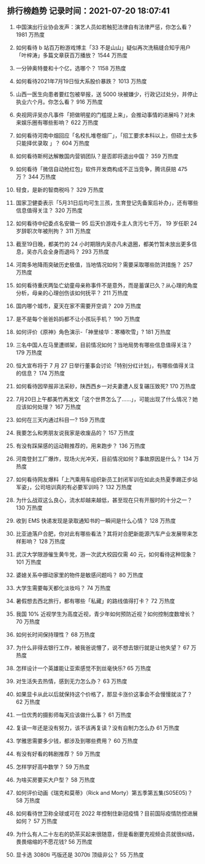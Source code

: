
## 排行榜趋势 记录时间：2021-07-20 18:07:41
  
  1. 中国演出行业协会发声：演艺人员如若触犯法律自有法律严惩，你怎么看？ 1981 万热度
    
  2. 如何看待 b 站百万粉游戏博主「33 不是山山」疑似再次洗稿缝合知乎用户「叶梓涛」多篇文章获百万播放？ 1544 万热度
    
  3. 一分钟奥特曼和十个亿，选哪个？ 1158 万热度
    
  4. 如何看待2021年7月19日恒大系股价暴跌？ 1013 万热度
    
  5. 山西一医生向患者要红包被举报，送 5000 块被嫌少，行政记过处分，并停止执业六个月。你怎么看？ 916 万热度
    
  6. 央视网评吴亦凡事件「把做明星的门槛提上来」，会推动事情的进展吗？对未来娱乐圈有哪些影响？ 622 万热度
    
  7. 如何看待河南中烟回应「名校扎堆卷烟厂」，「招工要求本科以上，但硕士太多只能择优录取 」？ 604 万热度
    
  8. 如何看待斯柯达解散国内营销团队？是否即将退出中国？ 359 万热度
    
  9. 如何看待「微信自动抢红包」软件开发商构成不正当竞争，腾讯获赔 475 万？ 344 万热度
    
  10. 轻食，是新的智商税吗？ 329 万热度
    
  11. 国家卫健委表示「5月31日后均可生三孩，生育登记先备案后补办」，还有哪些信息值得关注？ 320 万热度
    
  12. 如何看待中纪委点名安徽一 95 后天价游戏卡主人贪污七千万， 19 岁任职 24 岁辞职次年被刑拘？ 311 万热度
    
  13. 截至19日晚，都美竹的 24 小时期限内吴亦凡未退圈，都美竹暂未放出更多信息，吴亦凡会全身而退吗？ 293 万热度
    
  14. 河南多地降雨突破历史极值，当地情况如何？需要采取哪些防洪措施？ 257 万热度
    
  15. 如何看待重庆两坠亡幼童母亲称事件不是意外，而是蓄谋已久？从心理的角度分析，母亲的心理创伤该如何抚平？ 211 万热度
    
  16. 国内哪个城市，夏天在家不需要开空调？ 209 万热度
    
  17. 是不是每个爸爸妈妈都不让小孩玩手机？ 190 万热度
    
  18. 如何评价《原神》角色演示-「神里绫华：寒椿吹雪」? 181 万热度
    
  19. 三名中国人在马里遭绑架，目前情况如何？当地局势有哪些信息值得关注？ 179 万热度
    
  20. 恒大宣布将于 7 月 27 日举行董事会讨论「特别分红计划」，有哪些值得关注的信息？ 174 万热度
    
  21. 如何看待因举报非法采砂，陕西西乡一对夫妻遭人反复碾压致死? 170 万热度
    
  22. 7月20日上午都美竹再发文「这个世界怎么了……」，可能出现了什么情况？她应该如何处理？ 167 万热度
    
  23. 如何在三天内通过科目一? 159 万热度
    
  24. 我要怎么和男朋友说我家是收废品的？ 157 万热度
    
  25. 有没有踩屎感的运动鞋推荐的，用来跑步？ 136 万热度
    
  26. 河南登封工厂爆炸，现场火光冲天，目前情况如何？事故原因是什么？ 134 万热度
    
  27. 如何看待网友爆料「上汽乘用车组织新员工封闭军训在如此炎热夏季踢正步站军姿」，公司培训真的有必要军训吗？ 132 万热度
    
  28. 为什么战双这么良心，流水却越来越低，甚至现在只有开服时的十分之一？ 130 万热度
    
  29. 收到 EMS 快递发现是录取通知书的一瞬间是什么心情？ 128 万热度
    
  30. 比亚迪落户合肥，你对此有哪些看法？其将对合肥新能源汽车产业发展带来怎样影响？ 128 万热度
    
  31. 武汉大学限游催生黄牛党，游一次武大校园仅需 40 元，如何看待这种现象？ 101 万热度
    
  32. 婆媳关系中挪动家里的物件是敏感问题吗？ 80 万热度
    
  33. 大学生需要每天都化淡妆吗？ 74 万热度
    
  34. 暑假想去西北旅行，都有哪些「私藏」的路线值得打卡？ 72 万热度
    
  35. 我国 10% 近视学生为高度近视，青少年如何预防近视？如何控制度数增长？ 70 万热度
    
  36. 如何长时间保持理性？ 68 万热度
    
  37. 为什么非得去银行工作，被我爸说懵了，说不想去银行就是让他失望？ 67 万热度
    
  38. 怎样设计一个英雄能让亚索感觉不到丝毫快乐? 65 万热度
    
  39. 对生活失去热情，感到无力怎么办？ 63 万热度
    
  40. 如果显卡从此以后就保持这个价格了，那显卡涨价这事会不会慢慢就淡了？ 62 万热度
    
  41. 一位优秀的摄影师每天应该做什么事？ 61 万热度
    
  42. 复读一年还是没有努力，该不该再复读？没有自制力怎么办 61 万热度
    
  43. 学雅思需要多少钱，都涉及到哪些费用？ 60 万热度
    
  44. 有没有好看的韩剧推荐？ 59 万热度
    
  45. 怎样学好高中数学？ 59 万热度
    
  46. 为啥买房要买大户型？ 58 万热度
    
  47. 如何评价动画《瑞克和莫蒂》（Rick and Morty）第五季第五集(S05E05)？ 58 万热度
    
  48. 如何看待世卫称全球或可在 2022 年控制住新冠疫情？目前国际疫情防控进展如何？ 57 万热度
    
  49. 为什么有人二十左右的奶茶买起来很随意，但是看剧要充视频会员就很纠结，畏畏缩缩的不愿花钱? 56 万热度
    
  50. 显卡选 3080ti 丐版还是 3070ti 顶级非公？ 55 万热度
    